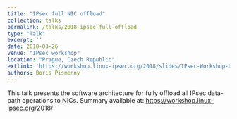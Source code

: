 ```yaml
---
title: "IPsec full NIC offload"
collection: talks
permalink: /talks/2018-ipsec-full-offload
type: "Talk"
excerpt: ''
date: 2018-03-26
venue: "IPsec workshop"
location: "Prague, Czech Republic"
extlink: 'https://workshop.linux-ipsec.org/2018/slides/IPsec-Workshop-Unaware.pdf'
authors: Boris Pismenny
---
```


This talk presents the software architecture for fully offload all IPsec
data-path operations to NICs. Summary available at:
https://workshop.linux-ipsec.org/2018/
